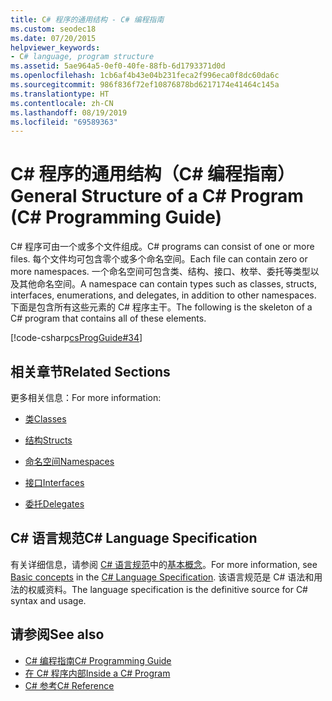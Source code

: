 ```yaml
---
title: C# 程序的通用结构 - C# 编程指南
ms.custom: seodec18
ms.date: 07/20/2015
helpviewer_keywords:
- C# language, program structure
ms.assetid: 5ae964a5-0ef0-40fe-88fb-6d1793371d0d
ms.openlocfilehash: 1cb6af4b43e04b231feca2f996eca0f8dc60da6c
ms.sourcegitcommit: 986f836f72ef10876878bd6217174e41464c145a
ms.translationtype: HT
ms.contentlocale: zh-CN
ms.lasthandoff: 08/19/2019
ms.locfileid: "69589363"
---
```

# <a name="general-structure-of-a-c-program-c-programming-guide"></a><span data-ttu-id="c3aa4-102">C# 程序的通用结构（C# 编程指南）</span><span class="sxs-lookup"><span data-stu-id="c3aa4-102">General Structure of a C# Program (C# Programming Guide)</span></span>
<span data-ttu-id="c3aa4-103">C# 程序可由一个或多个文件组成。</span><span class="sxs-lookup"><span data-stu-id="c3aa4-103">C# programs can consist of one or more files.</span></span> <span data-ttu-id="c3aa4-104">每个文件均可包含零个或多个命名空间。</span><span class="sxs-lookup"><span data-stu-id="c3aa4-104">Each file can contain zero or more namespaces.</span></span> <span data-ttu-id="c3aa4-105">一个命名空间可包含类、结构、接口、枚举、委托等类型以及其他命名空间。</span><span class="sxs-lookup"><span data-stu-id="c3aa4-105">A namespace can contain types such as classes, structs, interfaces, enumerations, and delegates, in addition to other namespaces.</span></span> <span data-ttu-id="c3aa4-106">下面是包含所有这些元素的 C# 程序主干。</span><span class="sxs-lookup"><span data-stu-id="c3aa4-106">The following is the skeleton of a C# program that contains all of these elements.</span></span>  
  
 [!code-csharp[csProgGuide#34](~/samples/snippets/csharp/VS_Snippets_VBCSharp/csProgGuide/CS/class2.cs#34)]  
  
## <a name="related-sections"></a><span data-ttu-id="c3aa4-107">相关章节</span><span class="sxs-lookup"><span data-stu-id="c3aa4-107">Related Sections</span></span>  
 <span data-ttu-id="c3aa4-108">更多相关信息：</span><span class="sxs-lookup"><span data-stu-id="c3aa4-108">For more information:</span></span>  
  
- [<span data-ttu-id="c3aa4-109">类</span><span class="sxs-lookup"><span data-stu-id="c3aa4-109">Classes</span></span>](../classes-and-structs/classes.md)  
  
- [<span data-ttu-id="c3aa4-110">结构</span><span class="sxs-lookup"><span data-stu-id="c3aa4-110">Structs</span></span>](../classes-and-structs/structs.md)  
  
- [<span data-ttu-id="c3aa4-111">命名空间</span><span class="sxs-lookup"><span data-stu-id="c3aa4-111">Namespaces</span></span>](../namespaces/index.md)  
  
- [<span data-ttu-id="c3aa4-112">接口</span><span class="sxs-lookup"><span data-stu-id="c3aa4-112">Interfaces</span></span>](../interfaces/index.md)  
  
- [<span data-ttu-id="c3aa4-113">委托</span><span class="sxs-lookup"><span data-stu-id="c3aa4-113">Delegates</span></span>](../delegates/index.md)  
  
## <a name="c-language-specification"></a><span data-ttu-id="c3aa4-114">C# 语言规范</span><span class="sxs-lookup"><span data-stu-id="c3aa4-114">C# Language Specification</span></span>  

<span data-ttu-id="c3aa4-115">有关详细信息，请参阅 [C# 语言规范](../../language-reference/language-specification/index.md)中的[基本概念](~/_csharplang/spec/basic-concepts.md)。</span><span class="sxs-lookup"><span data-stu-id="c3aa4-115">For more information, see [Basic concepts](~/_csharplang/spec/basic-concepts.md) in the [C# Language Specification](../../language-reference/language-specification/index.md).</span></span> <span data-ttu-id="c3aa4-116">该语言规范是 C# 语法和用法的权威资料。</span><span class="sxs-lookup"><span data-stu-id="c3aa4-116">The language specification is the definitive source for C# syntax and usage.</span></span>
  
## <a name="see-also"></a><span data-ttu-id="c3aa4-117">请参阅</span><span class="sxs-lookup"><span data-stu-id="c3aa4-117">See also</span></span>

- [<span data-ttu-id="c3aa4-118">C# 编程指南</span><span class="sxs-lookup"><span data-stu-id="c3aa4-118">C# Programming Guide</span></span>](../index.md)
- [<span data-ttu-id="c3aa4-119">在 C# 程序内部</span><span class="sxs-lookup"><span data-stu-id="c3aa4-119">Inside a C# Program</span></span>](./index.md)
- [<span data-ttu-id="c3aa4-120">C# 参考</span><span class="sxs-lookup"><span data-stu-id="c3aa4-120">C# Reference</span></span>](../../language-reference/index.md)
